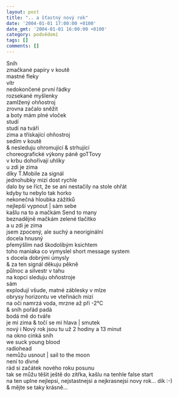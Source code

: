 ```yaml
---
layout: post
title: ".. a šťastný nový rok"
date: '2004-01-01 17:00:00 +0100'
date_gmt: '2004-01-01 16:00:00 +0100'
category: podvědomí
tags: []
comments: []
---
```


<p>Sníh<br>zmačkané papíry v koutě<br>mastné fleky<br>vítr<br>nedokončené první řádky<br>rozsekané myšlenky<br>zamlžený ohňostroj<br>zrovna začalo sněžit<br>a boty mám plné vloček <br>studí<br>studí na tváři<br>zima a třískající ohňostroj<br>sedím v koutě<br>&amp; nesleduju ohromující & strhující<br>choreografické výkony páně goTTovy<br>v krbu dohořívají uhlíky<br>u zdi je zima<br>díky T.Mobile za signál<br>jednohubky mizí dost rychle<br>dalo by se říct, že se ani nestačily na stole ohřát<br>kdyby tu nebylo tak horko<br>nekonečná hloubka zážitků<br>nejlepší vypnout | sám sebe<br>kašlu na to a mačkám Send to many <br>beznadějně mačkám zelené tlačítko<br>a u zdi je zima<br>jsem zpocený, ale suchý a neoriginální<br>docela hnusný<br>přemýšlím nad škodolibým ksichtem<br>toho maniaka co vymyslel short message system<br>s docela dobrými úmysly<br>&amp; za ten signál děkuju pěkně<br>půlnoc a silvestr v tahu<br>na kopci sleduju ohňostroje<br>sám<br>explodují všude, matné záblesky v mlze<br>obrysy horizontu ve vteřinách mizí<br>na oči namrzá voda, mrzne až při -2°C<br>&amp; sníh pořád padá<br>bodá mě do tváře<br>je mi zima &amp; točí se mi hlava | smutek <br>nový i Nový rok jsou tu už 2 hodiny a 13 minut<br>na okno cinká sníh<br>we suck young blood<br>radiohead <br>nemůžu usnout | sail to the moon<br>není to divné<br>rád si začátek nového roku posunu<br>tak se můžu těšit ještě do zítřka, kašlu na tenhle false start<br>na ten uplne nejlepsi, nejstastnejsi a nejkrasnejsi novy rok... dík :-)<br>&amp; mějte se taky krásně...</p>
